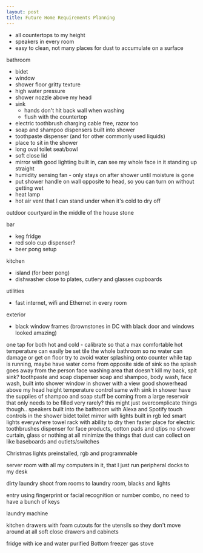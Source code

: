 ```yaml
---
layout: post
title: Future Home Requirements Planning
---
```


- all countertops to my height
- speakers in every room
- easy to clean, not many places for dust to accumulate on a surface

bathroom

- bidet
- window
- shower floor gritty texture
- high water pressure
- shower nozzle above my head
- sink
  - hands don't hit back wall when washing
  - flush with the countertop
- electric toothbrush charging cable free, razor too
- soap and shampoo dispensers built into shower
- toothpaste dispenser (and for other commonly used liquids)
- place to sit in the shower
- long oval toilet seat/bowl
- soft close lid
- mirror with good lighting built in, can see my whole face in it standing up straight
- humidity sensing fan - only stays on after shower until moisture is gone
- put shower handle on wall opposite to head, so you can turn on without getting wet
- heat lamp
- hot air vent that I can stand under when it's cold to dry off

outdoor courtyard in the middle of the house
stone

bar

- keg fridge
- red solo cup dispenser?
- beer pong setup

kitchen

- island (for beer pong)
- dishwasher close to plates, cutlery and glasses cupboards

utilities

- fast internet, wifi and Ethernet in every room

exterior

- black window frames (brownstones in DC with black door and windows looked amazing)

one tap for both hot and cold - calibrate so that a max comfortable hot temperature can easily be set
tile the whole bathroom so no water can damage or get on floor
try to avoid water splashing onto counter while tap is running, maybe have water come from opposite side of sink so the splash goes away from the person
face washing area that doesn't kill my back, spit sink?
toothpaste and soap dispenser
soap and shampoo, body wash, face wash, built into shower
window in shower with a view
good showerhead above my head height
temperature control same with sink in shower
have the supplies of shampoo and soap stuff be coming from a large reservoir that only needs to be filled very rarely? this might just overcomplicate things though..
speakers built into the bathroom with Alexa and Spotify
touch controls in the shower
bidet toilet
mirror with lights built in
rgb led smart lights everywhere
towel rack with ability to dry then faster
place for electric toothbrushes
dispenser for face products, cotton pads and qtips
no shower curtain, glass or nothing at all
minimize the things that dust can collect on like baseboards and outlets/switches


Christmas lights preinstalled, rgb and programmable

server room with all my computers in it, that I just run peripheral docks to my desk

dirty laundry shoot from rooms to laundry room, blacks and lights

entry using fingerprint or facial recognition or number combo, no need to have a bunch of keys

laundry machine



kitchen drawers with foam cutouts for the utensils so they don't move around at all
soft close drawers and cabinets

fridge with ice and water purified
Bottom freezer
gas stove